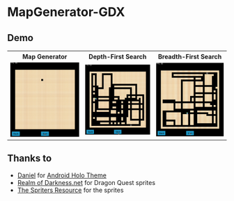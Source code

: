 # MapGenerator-GDX
Demo
----
<table>
  <tr>
    <th>Map Generator</th>
    <th>Depth-First Search</th>
    <th>Breadth-First Search</th>
  </tr>
  <tr>
    <td><img src="demo/mapgenerator.gif" width="250" /></td>
    <td><img src="demo/dfs.gif" width="250" /></td>
    <td><img src="demo/bfs.gif" width="250" /></td>
  </tr>
</table>


Thanks to
---------
* [Daniel](https://github.com/nooone) for [Android Holo Theme](https://github.com/nooone/gdx-holo)
* [Realm of Darkness.net](http://www.realmofdarkness.net/dq/) for Dragon Quest sprites
* [The Spriters Resource](https://www.spriters-resource.com/) for the sprites
